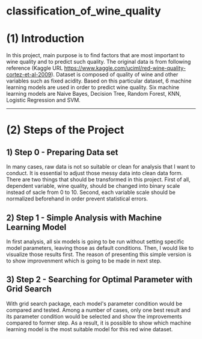# classification_of_wine_quality

# (1) Introduction

In this project, main purpose is to find factors that are most important to wine quality and to predict such quality. The original data is from following reference (Kaggle URL https://www.kaggle.com/uciml/red-wine-quality-cortez-et-al-2009). Dataset is composed of quality of wine and other variables such as fixed acidity. Based on this particular dataset, 6 machine learning models are used in order to predict wine quality. Six machine learning models are Naive Bayes, Decision Tree, Random Forest, KNN, Logistic Regression and SVM. 

--------------------------------------------

# (2) Steps of the Project

## 1) Step 0 - Preparing Data set

In many cases, raw data is not so suitable or clean for analysis that I want to conduct. It is essential to adjust those messy data into clean data form. There are two things that should be transformed in this project. First of all, dependent variable, wine quality, should be changed into binary scale instead of sacle from 0 to 10. Second, each variable scale should be normalized beforehand in order prevent statistical errors. 


## 2) Step 1 - Simple Analysis with Machine Learning Model

In first analysis, all six models is going to be run without setting specific model parameters, leaving those as default conditions. Then, I would like to visualize those results first. The reason of presenting this simple version is to show improvenment which is going to be made in next step. 



## 3) Step 2 - Searching for Optimal Parameter with Grid Search

With grid search package, each model's parameter condition would be compared and tested. Among a number of cases, only one best result and its parameter condition would be selected and show the improvements compared to former step. As a result, it is possible to show which machine learning model is the most suitable model for this red wine dataset. 

